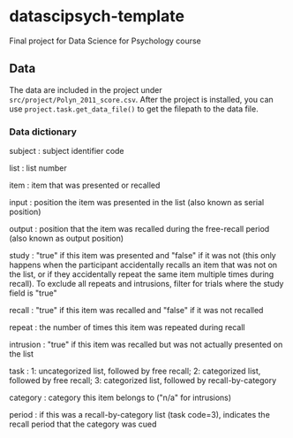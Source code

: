 # datascipsych-template
Final project for Data Science for Psychology course

## Data

The data are included in the project under `src/project/Polyn_2011_score.csv`. After the project is installed, you can use `project.task.get_data_file()` to get the filepath to the data file.

### Data dictionary

subject
: subject identifier code

list
: list number

item
: item that was presented or recalled

input
: position the item was presented in the list (also known as serial position)

output
: position that the item was recalled during the free-recall period (also known as output position)

study
: "true" if this item was presented and "false" if it was not (this only happens when the participant accidentally recalls an item that was not on the list, or if they accidentally repeat the same item multiple times during recall). To exclude all repeats and intrusions, filter for trials where the study field is "true"

recall
: "true" if this item was recalled and "false" if it was not recalled

repeat
: the number of times this item was repeated during recall

intrusion
: "true" if this item was recalled but was not actually presented on the list

task
: 1: uncategorized list, followed by free recall; 2: categorized list, followed by free recall; 3: categorized list, followed by recall-by-category

category
: category this item belongs to ("n/a" for intrusions)

period
: if this was a recall-by-category list (task code=3), indicates the recall period that the category was cued
